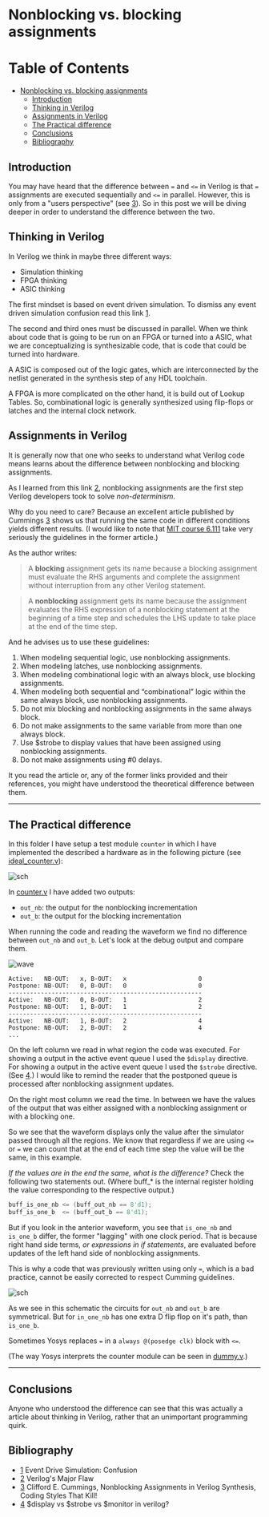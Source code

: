 # Nonblocking vs. blocking assignments

Table of Contents
=================

* [Nonblocking vs. blocking assignments](#nonblocking-vs-blocking-assignments)
   * [Introduction](#introduction)
   * [Thinking in Verilog](#thinking-in-verilog)
   * [Assignments in Verilog](#assignments-in-verilog)
   * [The Practical difference](#the-practical-difference)
   * [Conclusions](#conclusions)
   * [Bibliography](#bibliography)

## Introduction

You may have heard that the difference between `=` and `<=` in Verilog is that
`=` assignments are executed sequentially and `<=` in parallel. However, this is
only from a "users perspective" (see [3]). So in this post we will be diving
deeper in order to understand the difference between the two.

## Thinking in Verilog

In Verilog we think in maybe three different ways:

- Simulation thinking
- FPGA thinking
- ASIC thinking

The first mindset is based on event driven simulation. To dismiss any event
driven simulation confusion read this link [1].

The second and third ones must be discussed in parallel. When we think about
code that is going to be run on an FPGA or turned into a ASIC, what we are
conceptualizing is synthesizable code, that is code that could be turned into
hardware.

A ASIC is composed out of the logic gates, which are interconnected by the
netlist generated in the synthesis step of any HDL toolchain.

A FPGA is more complicated on the other hand, it is build out of Lookup Tables.
So, combinational logic is generally synthesized using flip-flops or latches and
the internal clock network.

## Assignments in Verilog

It is generally now that one who seeks to understand what Verilog code means
learns about the difference between nonblocking and blocking assignments.

As I learned from this link [2], nonblocking assignments are the first step
Verilog developers took to solve *non-determinism*.

Why do you need to care? Because an excellent article published by Cummings [3]
shows us that running the same code in different conditions yields different
results. (I would like to note that
[MIT course 6.111](http://web.mit.edu/6.111/www/f2017/handouts/L04.pdf#page=30)
take very seriously the guidelines in the former article.)

As the author writes:

> A **blocking** assignment gets its name because a blocking assignment must
> evaluate the RHS arguments and complete the assignment without interruption
> from any other Verilog statement.

> A **nonblocking** assignment gets its name because the assignment evaluates the
> RHS expression of a nonblocking statement at the beginning of a time step and
> schedules the LHS update to take place at the end of the time step.

And he advises us to use these guidelines:

1. When modeling sequential logic, use nonblocking assignments.
2. When modeling latches, use nonblocking assignments.
3. When modeling combinational logic with an always block, use blocking
    assignments.
4. When modeling both sequential and “combinational” logic within the same
    always block, use nonblocking assignments.
5. Do not mix blocking and nonblocking assignments in the same always block.
6. Do not make assignments to the same variable from more than one always block.
7. Use $strobe to display values that have been assigned using nonblocking
    assignments.
8. Do not make assignments using #0 delays.

It you read the article or, any of the former links provided and their
references, you might have understood the theoretical difference between them.

---

## The Practical difference

In this folder I have setup a test module `counter` in which I have implemented
the described a hardware as in the following picture (see
[ideal_counter.v](ideal_counter.v)):

![sch](res/counter.svg "Counter schematic")

In [counter.v](counter.v) I have added two outputs:

- `out_nb`: the output for the nonblocking incrementation
- `out_b`: the output for the blocking incrementation

When running the code and reading the waveform we find no difference between
`out_nb` and `out_b`. Let's look at the debug output and compare them.

![wave](res/waveform.png "Counter signal output waves")

```
Active:   NB-OUT:   x, B-OUT:   x                    0
Postpone: NB-OUT:   0, B-OUT:   0                    0
------------------------------------------------------
Active:   NB-OUT:   0, B-OUT:   1                    2
Postpone: NB-OUT:   1, B-OUT:   1                    2
------------------------------------------------------
Active:   NB-OUT:   1, B-OUT:   2                    4
Postpone: NB-OUT:   2, B-OUT:   2                    4
...
```

On the left column we read in what region the code was executed. For showing a
output in the active event queue I used the `$display` directive. For showing a
output in the active event queue I used the `$strobe` directive. (See [4].) I
would like to remind the reader that the postponed queue is processed after
nonblocking assignment updates.

On the right most column we read the time. In between we have the values of the
output that was either assigned with a nonblocking assignment or with a
blocking one.

So we see that the waveform displays only the value after the simulator passed
through all the regions. We know that regardless if we are using `<=` or `=` we
can count that at the end of each time step the value will be the same, in this
example.

*If the values are in the end the same, what is the difference?* Check the
following two statements out. (Where buff_* is the internal register holding the
value corresponding to the respective output.)

```verilog
buff_is_one_nb <= (buff_out_nb == 8'd1);
buff_is_one_b  <= (buff_out_b == 8'd1);
```

But if you look in the anterior waveform, you see that `is_one_nb` and
`is_one_b` differ, the former "lagging" with one clock period. That is because
right hand side terms, *or expressions in if statements*, are evaluated before
updates of the left hand side of nonblocking assignments.

This is why a code that was previously written using only `=`, which is a bad
practice, cannot be easily corrected to respect Cumming guidelines.

![sch](res/result.svg "Counter schematic result")

As we see in this schematic the circuits for `out_nb` and `out_b` are
symmetrical. But for `in_one_nb` has one extra D flip flop on it's path, than
`is_one_b`.

Sometimes Yosys replaces `=` in a `always @(posedge clk)` block with `<=`.

(The way Yosys interprets the counter module can be seen in [dummy.v](dummy.v).)

---

## Conclusions

Anyone who understood the difference can see that this was actually a article
about thinking in Verilog, rather that an unimportant programming quirk.

## Bibliography

- [1] Event Drive Simulation: Confusion
- [2] Verilog's Major Flaw
- [3] Clifford E. Cummings, Nonblocking Assignments in Verilog Synthesis, Coding
    Styles That Kill!
- [4] $display vs $strobe vs $monitor in verilog?

[1]: https://electronics.stackexchange.com/questions/202489/event-driven-simulation-confusion

[2]: https://insights.sigasi.com/opinion/jan/verilogs-major-flaw/

[3]: http://www.sunburst-design.com/papers/CummingsSNUG2000SJ_NBA.pdf

[4]: https://stackoverflow.com/questions/32832104/display-vs-strobe-vs-monitor-in-verilog